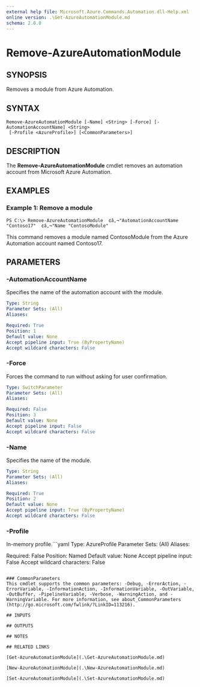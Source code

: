 ```yaml
---
external help file: Microsoft.Azure.Commands.Automation.dll-Help.xml
online version: .\Get-AzureAutomationModule.md
schema: 2.0.0
---
```


# Remove-AzureAutomationModule

## SYNOPSIS
Removes a module from Azure Automation.

## SYNTAX

```
Remove-AzureAutomationModule [-Name] <String> [-Force] [-AutomationAccountName] <String>
 [-Profile <AzureProfile>] [<CommonParameters>]
```

## DESCRIPTION
The **Remove-AzureAutomationModule** cmdlet removes an automation account from Microsoft Azure Automation.

## EXAMPLES

### Example 1: Remove a module
```
PS C:\> Remove-AzureAutomationModule  ¢â‚¬"AutomationAccountName "Contoso17"  ¢â‚¬"Name "ContosoModule"
```

This command removes a module named ContosoModule from the Azure Automation account named Contoso17.

## PARAMETERS

### -AutomationAccountName
Specifies the name of the automation account with the module.

```yaml
Type: String
Parameter Sets: (All)
Aliases: 

Required: True
Position: 1
Default value: None
Accept pipeline input: True (ByPropertyName)
Accept wildcard characters: False
```

### -Force
Forces the command to run without asking for user confirmation.

```yaml
Type: SwitchParameter
Parameter Sets: (All)
Aliases: 

Required: False
Position: 3
Default value: None
Accept pipeline input: False
Accept wildcard characters: False
```

### -Name
Specifies the name of the module.

```yaml
Type: String
Parameter Sets: (All)
Aliases: 

Required: True
Position: 2
Default value: None
Accept pipeline input: True (ByPropertyName)
Accept wildcard characters: False
```

### -Profile
In-memory profile.```yaml
Type: AzureProfile
Parameter Sets: (All)
Aliases: 

Required: False
Position: Named
Default value: None
Accept pipeline input: False
Accept wildcard characters: False
```

### CommonParameters
This cmdlet supports the common parameters: -Debug, -ErrorAction, -ErrorVariable, -InformationAction, -InformationVariable, -OutVariable, -OutBuffer, -PipelineVariable, -Verbose, -WarningAction, and -WarningVariable. For more information, see about_CommonParameters (http://go.microsoft.com/fwlink/?LinkID=113216).

## INPUTS

## OUTPUTS

## NOTES

## RELATED LINKS

[Get-AzureAutomationModule](.\Get-AzureAutomationModule.md)

[New-AzureAutomationModule](.\New-AzureAutomationModule.md)

[Set-AzureAutomationModule](.\Set-AzureAutomationModule.md)

